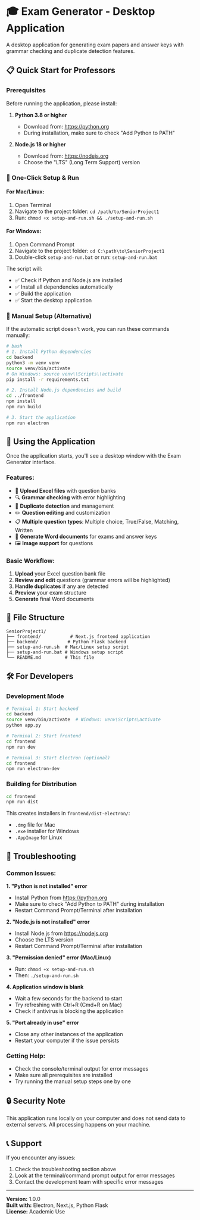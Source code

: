 # 🎓 Exam Generator - Desktop Application

A desktop application for generating exam papers and answer keys with grammar checking and duplicate detection features.

## 📋 Quick Start for Professors

### Prerequisites
Before running the application, please install:

1. **Python 3.8 or higher** 
   - Download from: https://python.org
   - During installation, make sure to check "Add Python to PATH"

2. **Node.js 18 or higher**
   - Download from: https://nodejs.org
   - Choose the "LTS" (Long Term Support) version

### 🚀 One-Click Setup & Run

#### For Mac/Linux:
1. Open Terminal
2. Navigate to the project folder: `cd /path/to/SeniorProject1`
3. Run: `chmod +x setup-and-run.sh && ./setup-and-run.sh`

#### For Windows:
1. Open Command Prompt
2. Navigate to the project folder: `cd C:\path\to\SeniorProject1`
3. Double-click `setup-and-run.bat` or run: `setup-and-run.bat`

The script will:
- ✅ Check if Python and Node.js are installed
- ✅ Install all dependencies automatically
- ✅ Build the application
- ✅ Start the desktop application

### 🔧 Manual Setup (Alternative)

If the automatic script doesn't work, you can run these commands manually:

```bash
# bash
# 1. Install Python dependencies
cd backend
python3 -m venv venv
source venv/bin/activate
# On Windows: source venv\\Scripts\\activate
pip install -r requirements.txt

# 2. Install Node.js dependencies and build
cd ../frontend
npm install
npm run build

# 3. Start the application
npm run electron
```

## 📱 Using the Application

Once the application starts, you'll see a desktop window with the Exam Generator interface.

### Features:
- 📄 **Upload Excel files** with question banks
- 🔍 **Grammar checking** with error highlighting
- 🔄 **Duplicate detection** and management
- ✏️ **Question editing** and customization
- 📋 **Multiple question types**: Multiple choice, True/False, Matching, Written
- 📑 **Generate Word documents** for exams and answer keys
- 🖼️ **Image support** for questions

### Basic Workflow:
1. **Upload** your Excel question bank file
2. **Review and edit** questions (grammar errors will be highlighted)
3. **Handle duplicates** if any are detected
4. **Preview** your exam structure
5. **Generate** final Word documents

## 📁 File Structure

```
SeniorProject1/
├── frontend/           # Next.js frontend application
├── backend/           # Python Flask backend
├── setup-and-run.sh  # Mac/Linux setup script
├── setup-and-run.bat # Windows setup script
└── README.md         # This file
```

## 🛠️ For Developers

### Development Mode
```bash
# Terminal 1: Start backend
cd backend
source venv/bin/activate  # Windows: venv\Scripts\activate
python app.py

# Terminal 2: Start frontend
cd frontend
npm run dev

# Terminal 3: Start Electron (optional)
cd frontend
npm run electron-dev
```

### Building for Distribution
```bash
cd frontend
npm run dist
```

This creates installers in `frontend/dist-electron/`:
- `.dmg` file for Mac
- `.exe` installer for Windows
- `.AppImage` for Linux

## 🐛 Troubleshooting

### Common Issues:

**1. "Python is not installed" error**
- Install Python from https://python.org
- Make sure to check "Add Python to PATH" during installation
- Restart Command Prompt/Terminal after installation

**2. "Node.js is not installed" error**
- Install Node.js from https://nodejs.org
- Choose the LTS version
- Restart Command Prompt/Terminal after installation

**3. "Permission denied" error (Mac/Linux)**
- Run: `chmod +x setup-and-run.sh`
- Then: `./setup-and-run.sh`

**4. Application window is blank**
- Wait a few seconds for the backend to start
- Try refreshing with Ctrl+R (Cmd+R on Mac)
- Check if antivirus is blocking the application

**5. "Port already in use" error**
- Close any other instances of the application
- Restart your computer if the issue persists

### Getting Help:
- Check the console/terminal output for error messages
- Make sure all prerequisites are installed
- Try running the manual setup steps one by one

## 🔒 Security Note

This application runs locally on your computer and does not send data to external servers. All processing happens on your machine.

## 📞 Support

If you encounter any issues:
1. Check the troubleshooting section above
2. Look at the terminal/command prompt output for error messages
3. Contact the development team with specific error messages

---

**Version:** 1.0.0  
**Built with:** Electron, Next.js, Python Flask  
**License:** Academic Use
